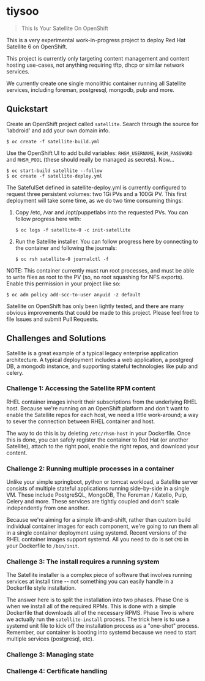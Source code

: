 # tiysoo
> This Is Your Satellite On OpenShift

This is a very experimental work-in-progress project to deploy Red Hat
Satellite 6 on OpenShift.

This project is currently only targeting content management and
content hosting use-cases, not anything requiring tftp, dhcp or
similar network services.

We currently create one single monolithic container running all
Satellite services, including foreman, postgresql, mongodb, pulp and
more.

## Quickstart

Create an OpenShift project called `satellite`.  Search through the
source for 'labdroid' and add your own domain info.

    $ oc create -f satellite-build.yml
    
Use the OpenShift UI to add build variables: `RHSM_USERNAME`,
`RHSM_PASSWORD` and `RHSM_POOL` (these should really be managed as
secrets). Now...

    $ oc start-build satellite --follow
    $ oc create -f satellite-deploy.yml

The SatefulSet defined in satellite-deploy.yml is currently configured
to request three persistent volumes: two 1Gi PVs and a 100Gi PV.  This
first deployment will take some time, as we do two time consuming
things:

1. Copy /etc, /var and /opt/puppetlabs into the requested PVs.  You
can follow progress here with:

    `$ oc logs -f satellite-0 -c init-satellite`

2. Run the Satellite installer.  You can follow progress here by
connecting to the container and following the journals:

    `$ oc rsh satellite-0 journalctl -f`

NOTE: This container currently must run root processes, and must be
able to write files as root to the PV (so, no root squashing for NFS
exports).  Enable this permission in your project like so:

    $ oc adm policy add-scc-to-user anyuid -z default

Satellite on OpenShift has only been lightly tested, and there are
many obvious improvements that could be made to this project.  Please
feel free to file Issues and submit Pull Requests.

## Challenges and Solutions

Satellite is a great example of a typical legacy enterprise
application architecture.  A typical deployment includes a web
application, a postgreql DB, a mongodb instance, and supporting
stateful technologies like pulp and celery.


### Challenge 1: Accessing the Satellite RPM content

RHEL container images inherit their subscriptions from the underlying
RHEL host.  Because we're running on an OpenShift platform and don't
want to enable the Satellite repos for each host, we need a little
work-around; a way to sever the connection between RHEL container and
host.  

The way to do this is by deleting `/etc/rhsm-host` in your Dockerfile.
Once this is done, you can safely register the container to Red Hat
(or another Satellite), attach to the right pool, enable the right
repos, and download your content.


### Challenge 2: Running multiple processes in a container

Unlike your simple springboot, python or tomcat workload, a Satellite
server consists of multiple stateful applications running side-by-side
in a single VM.  These include PostgreSQL, MongoDB, The Foreman /
Katello, Pulp, Celery and more.  These services are tightly coupled
and don't scale independently from one another.

Because we're aiming for a simple lift-and-shift, rather than custom
build individual container images for each component, we're going to
run them all in a single container deployment using systemd.  Recent
versions of the RHEL container images support systemd.  All you need
to do is set `CMD` in your Dockerfile to `/bin/init`.


### Challenge 3: The install requires a running system

The Satellite installer is a complex piece of software that involves
running services at install time -- not something you can easily
handle in a Dockerfile style installation.

The answer here is to split the installation into two phases.  Phase
One is when we install all of the required RPMs.  This is done with a
simple Dockerfile that downloads all of the necessary RPMS.  Phase Two
is where we actually run the `satellite-install` process.  The trick
here is to use a systemd unit file to kick off the installation
process as a "one-shot" process.  Remember, our container is booting
into systemd because we need to start multiple services (postgresql,
etc).  


### Challenge 3: Managing state


### Challenge 4: Certificate handling


